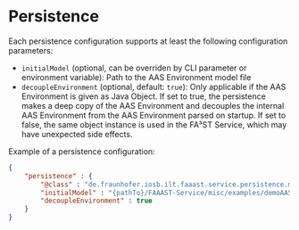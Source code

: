 # Persistence
Each persistence configuration supports at least the following configuration parameters:
-   `initialModel` (optional, can be overriden by CLI parameter or environment variable): Path to the AAS Environment model file
-   `decoupleEnvironment` (optional, default: `true`): Only applicable if the AAS Environment is given as Java Object. If set to true, the persistence makes a deep copy of the AAS Environment and decouples the internal AAS Environment from the AAS Environment parsed on startup. If set to false, the same object instance is used in the FA³ST Service, which may have unexpected side effects.

Example of a persistence configuration:
```json
{
	"persistence" : {
		"@class" : "de.fraunhofer.iosb.ilt.faaast.service.persistence.memory.PersistenceInMemory",
		"initialModel" : "{pathTo}/FAAAST-Service/misc/examples/demoAAS.json",
		"decoupleEnvironment" : true
	}
}
```